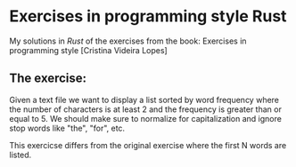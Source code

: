 # Exercises in programming style Rust

My solutions in *Rust* of the exercises from the book: Exercises in programming style [Cristina Videira Lopes]

## The exercise:
Given a text file we want to display a list sorted by word frequency where the number of characters is at least 2 and the frequency is greater than or equal to 5. We should make sure to normalize for capitalization and ignore stop words like "the", "for", etc. 

This exercicse differs from the original exercise where the first N words are listed.
